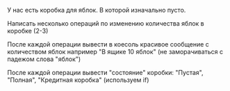 У нас есть коробка для яблок. В которой изначально пусто.

Написать несколько операций по изменению количества яблок в коробке (2-3)

После каждой операции вывести в коесоль красивое сообщение с количеством яблок
например "В ящике 10 яблок" (не заморачиваться с падежом слова "яблок")

После каждой операции вывести "состояние" коробки: "Пустая", "Полная", "Кредитная коробка"
(используем if)